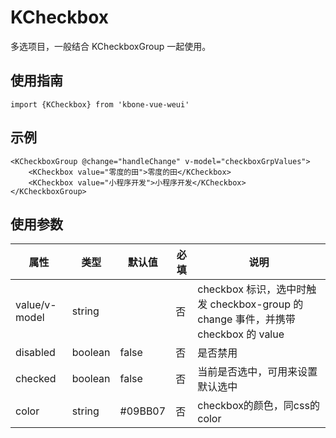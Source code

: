 # KCheckbox

多选项目，一般结合 KCheckboxGroup 一起使用。

## 使用指南

```
import {KCheckbox} from 'kbone-vue-weui'
```

## 示例

```
<KCheckboxGroup @change="handleChange" v-model="checkboxGrpValues">
    <KCheckbox value="零度的田">零度的田</KCheckbox> 
    <KCheckbox value="小程序开发">小程序开发</KCheckbox> 
</KCheckboxGroup>
```

## 使用参数

| 属性 | 类型 | 默认值 | 必填 | 说明 | 
| ---- | ---- | ------ | -------- | ---- |
| value/v-model | string |  | 否 | checkbox 标识，选中时触发 checkbox-group 的 change 事件，并携带 checkbox  的 value | 
| disabled | boolean | false | 否 | 是否禁用 | 
| checked | boolean | false | 否 | 当前是否选中，可用来设置默认选中 | 
| color | string | #09BB07 | 否 | checkbox的颜色，同css的color | 